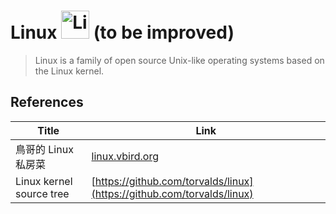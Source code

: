# Linux <img src="../../image/Linux_logo.png" alt="Linux logo" height="45pt" width="!" /> (to be improved)
> Linux is a family of open source Unix-like operating systems based on the Linux kernel.

## References
|Title|Link|
|-----|----|
|鳥哥的 Linux 私房菜|[linux.vbird.org](http://linux.vbird.org/)|
|Linux kernel source tree|[https://github.com/torvalds/linux](https://github.com/torvalds/linux)|
